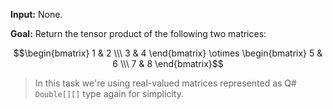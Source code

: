 **Input:** None.

**Goal:** Return the tensor product of the following two matrices:

$$\begin{bmatrix} 1 & 2 \\\ 3 & 4 \end{bmatrix} \otimes \begin{bmatrix} 5 & 6 \\\ 7 & 8 \end{bmatrix}$$

> In this task we're using real-valued matrices represented as Q# `Double[][]` type again for simplicity.
